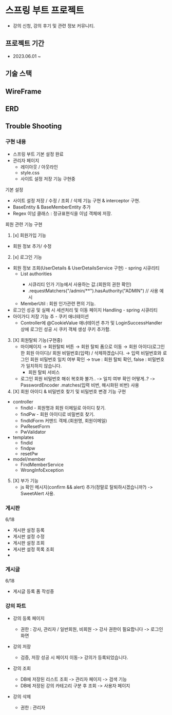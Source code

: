 # 스프링 부트 프로젝트
- 강의 신청, 강의 후기 및 관련 정보 커뮤니티.

## 프로젝트 기간
- 2023.06.01 ~

## 기술 스택

## WireFrame

## ERD

## Trouble Shooting

### 구현 내용
- 스프링 부트 기본 설정 완료
- 관리자 페이지
  - 레이아웃 / 아웃라인
  - style.css
  - 사이트 설정 저장 기능 구현중

기본 설정
- 사이트 설정 저장 / 수정 / 조회 / 삭제 기능 구현 & interceptor 구현.
- BaseEntity & BaseMemberEntity 추가
- Regex 이넘 클래스 : 정규표현식을 이넘 객체에 저장.

회원 관련 기능 구현
1. [x] 회원가입 기능
  - 회원 정보 추가/ 수정
2. [x] 로그인 기능
  - 회원 정보 조회(UserDetails & UserDetailsService 구현) - spring 시큐리티
    - List<GrantedAuthority> authorities
      - 시큐리티 인가 기능에서 사용하는 값.(회원의 권한 확인)
      - .requestMatchers("/admin/**").hasAuthority("ADMIN") // 사용 예시
    - MemberUtil : 회원 인가관련 편의 기능.
  - 로그인 성공 및 실패 시 세션처리 및 이동 페이지 Handling - spring 시큐리티
  - 아이가디 저장 기능 추 - 쿠키 애너테이션
    - Controller에 @CookieValue 애너테이션 추가 및 LoginSuccessHandler 상에 로그인 성공 시 쿠키 객체 생성 쿠키 추가함.
3. [X] 회원탈퇴 기능(구현중)
   - 마이페이지 → 회원탈퇴 버튼 → 회원 탈퇴 폼으로 이동 → 회원 아이디(로그인한 회원 아이디)/ 회원 비밀번호(입력) / 삭제하겠습니다.
     → 입력 비밀번호와 로그인 회원 비밀번호 일치 여부 확인 → true : 회원 탈퇴 확인, false : 비밀번호가 일치하지 않습니다.
     - 회원 탈퇴 서비스
   - 로그인 회원 비밀번호 해쉬 복호화 불가.. -> 일치 여부 확인 어떻게..? -> PasswordEncoder .matches(입력 비번, 해시화된 비번) 사용
4. [X] 회원 아이디 & 비밀번호 찾기 및 비밀번호 변경 기능 구현
  - controller
    - findId - 회원명과 회원 이메일로 아이디 찾기. 
    - findPw - 회원 아이디로 비밀번호 찾기.
    - findIdForm 커맨드 객체.(회원명, 회원이메일)
    - PwResetForm
    - PwValidator
  - templates
    - findid
    - findpw
    - resetPw
  - model/member
    - FindMemberService
    - WrongInfoException
5. [X] 부가 기능
   - js 확인 메시지(confirm && alert) 추가(정말로 탈퇴하시겠습니까?) -> SweetAlert 사용.

### 게시판
6/18
- 게시판 설정 등록
- 게시판 설정 수정
- 게시판 설정 조회
- 게시판 설정 목록 조회
- 
### 게시글
6/18
- 게시글 등록 폼 작성중

### 강의 파트
- 강의 등록 페이지
    - 권한 : 강사, 관리자 / 일반회원, 비회원 -> 강사 권한이 필요합니다 -> 로그인 화면
- 강의 저장
    - 검증, 저장 성공 시 페이지 이동-> 강의가 등록되었습니다.
- 강의 조회
    - DB에 저장된 리스트 조회 -> 관리자 페이지 -> 검색 기능
    - DB에 저장된 강의 카테고리 구분 후 조회 -> 사용자 페이지

- 강의 삭제
    - 권한 : 관리자